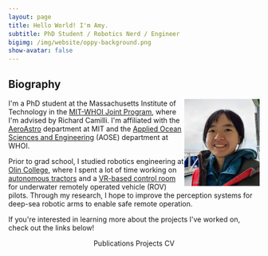 ```yaml
---
layout: page
title: Hello World! I'm Amy.
subtitle: PhD Student / Robotics Nerd / Engineer
bigimg: /img/website/oppy-background.png
show-avatar: false
---
```


<head>
<style>
@media only screen and (max-width: 580px)  {
  .full {
    display:block;
    width:100%;
    border: 5px solid white;
  }
}

table {
    border-collapse: collapse;
    border: 5px solid white;
}

th, td {
   border-collapse: collapse;
   border: 5px solid white;
   /* border: none; */
}

h3 {

text-rendering: optimizeLegibility;
Margin-bottom: 21px;
}

p {
text-rendering: optimizeLegibility;
Margin-bottom: 21px;
}

<!-- For image side-by-side with text -->
bio_container {
    position:relative;
    width:30%;
    height:auto;
}
</style>
</head>
<!-- font-size: 13px;-->

## Biography
<img style="float: right;" src="/img/website/headshot.jpg" width="30%">

<!-- <div id="bio_container">
  <img style="float: right;" src="/img/website/oppy-background.png" width="100">
  <p> test test test </p>
</div> -->




I'm a PhD student at the Massachusetts Institute of Technology in the [MIT-WHOI Joint Program](https://mit.whoi.edu/), where I'm advised by Richard Camilli. I'm affiliated with the [AeroAstro](https://aeroastro.mit.edu/) department at MIT and the [Applied Ocean Sciences and Engineering](https://mit.whoi.edu/academics/fields/aope/) (AOSE) department at WHOI.

Prior to grad school, I studied robotics engineering at [Olin College](https://www.olin.edu/), where I spent a lot of time working on [autonomous tractors](/gravl) and a [VR-based control room](/rov-vr) for underwater remotely operated vehicle (ROV) pilots. Through my research, I hope to improve the perception systems for deep-sea robotic arms to enable safe remote operation.

<!-- I'm currently in my senior year working toward a Robotics Engineering degree at Olin College of Engineering, a small undergraduate-only school in Needham, MA. At Olin, I do research with the [Olin Robotics Lab](https://olinrobotics.github.io/) and currently lead the [Ground Vehicle Research group](https://github.com/olinrobotics/gravl/wiki), doing work with autonomous vehicles in unstructured environments. After Olin, I hope to continue working on research projects that leverage machine learning to solve navigation & perception problems on board mobile exploration robots. -->

If you're interested in learning more about the projects I've worked on, check out the links below!

<center>
  <a href="/publications" class="button buttonblack-fixed" style="text-decoration: none">
      Publications
  </a>
  <a href="/projects" class="button buttonblack-fixed" style="text-decoration: none">
      Projects
  </a>
	<a href="/files/about/CV___V1_5.pdf" class="button buttonblack-fixed" style="text-decoration: none" target="_blank" rel="noopener noreferrer">
		  CV
	</a>
</center>

<p/>

<!--
## Project Highlights

<body>

<table>
  <tr>
    <td width="69%" valign="top" class="full" style="text-align: left;">
      <div class="imageHolder">
        <a href="/gravl/">
          <img src="/img/projects/gravl/tractor.jpg" alt="" />
          <div class="overlay"> <br>
            <h3 class="overlay-heading">Autonomous Tractor Research</h3>
            <p class="overlay-text">Developing an autonomous tractor for automated dirt road maintenance in unstructured environments</p>
          </div>
        </a>
      </div>
    </td>

    <td width="31%" valign="top" class="full" style="text-align: left;">
      <div class="imageHolder">
        <a href="/portal-turret/">
          <img src="/img/projects/portal-turret/half-shell-turret.jpg" alt="" />
          <div class="overlay"> <br>
            <h3 class="overlay-heading">POEtal Turret</h3>
            <p class="overlay-text">A fun sentry turret from the game Portal</p>
          </div>
        </a>
      </div>
    </td>
  </tr>
</table>

<table>
  <tr>
    <td width="41%" valign="top" class="full" style="text-align: left;">
      <div class="imageHolder">
        <a href="/ekf-slam/">
          <img src="/img/projects/qea/neatomeasure.png" alt="" />
          <div class="overlay"> <br>
            <h3 class="overlay-heading">EKF SLAM</h3>
            <p class="overlay-text">A deep dive into the math and theory behind SLAM</p>
          </div>
        </a>
      </div>
    </td>

    <td width="59%" valign="top" class="full" style="text-align: left;">
      <div class="imageHolder">
        <a href="/ROS-map-navigation/">
          <img src="/img/projects/softdes/mapnav.jpg" alt="" />
          <div class="overlay"> <br>
            <h3 class="overlay-heading">ROS Map Navigation</h3>
            <p class="overlay-text">A simple ROS package to navigate a robot through a map</p>
          </div>
        </a>
      </div>
    </td>
  </tr>
</table>

<table>
  <tr>
    <td width="57%" valign="top" class="full" style="text-align: left;">
      <div class="imageHolder">
        <a href="/robotic-tugboat/">
          <img src="/img/projects/tugboat/front.jpg" alt="" />
          <div class="overlay"> <br>
            <h3 class="overlay-heading">Robot Tugboat</h3>
            <p class="overlay-text">An autonomous mini-tugboat that can avoid obstacles, dock, and follow a target</p>
          </div>
        </a>
      </div>
    </td>

    <td width="33%" valign="top" class="full" style="text-align: left;">
      <div class="imageHolder">
        <a href="/segway/">
          <img src="/img/projects/qea/segway-rectangle.jpg" alt="" />
          <div class="overlay"> <br>
            <h3 class="overlay-heading">Segway Robot</h3>
            <p class="overlay-text">Balancing robot that drives along a parametric curve</p>
          </div>
        </a>
      </div>
    </td>
  </tr>
</table>

</body> -->

